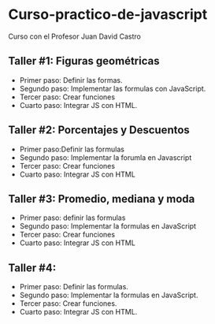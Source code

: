 # Curso-practico-de-javascript
Curso con el Profesor Juan David Castro

## Taller #1: Figuras geométricas

- Primer paso: Definir las formas.
- Segundo paso: Implementar las formulas con JavaScript.
- Tercer paso: Crear funciones 
- Cuarto paso: Integrar JS con HTML.

## Taller #2: Porcentajes y Descuentos

- Primer paso:Definir las formulas
- Segundo paso: Implementar la forumla en Javascript
- Tercer paso: Crear funciones
- Cuarto paso: Integrar JS con HTML

## Taller #3: Promedio, mediana y moda

- Primer paso: definir las formulas
- Segundo paso: Implementar la formulas en JavaScript
- Tercer paso: Crear funciones
- Cuarto paso: Integrar JS con HTML

## Taller #4:

- Primer paso: Definir las formulas.
- Segundo paso: Implementar la formulas en JavaScript.
- Tercer paso: Crear funciones.
- Cuarto paso: Integrar JS con HTML.
